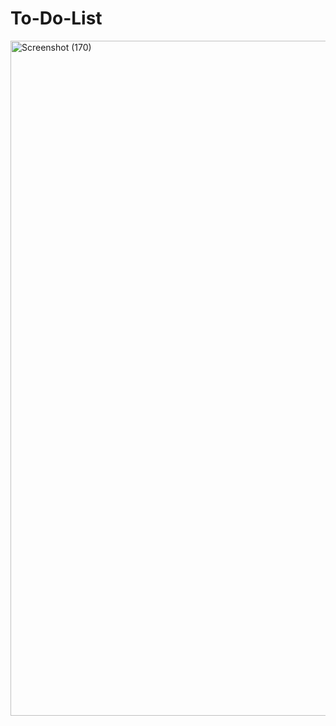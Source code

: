 # To-Do-List



<img width="1920" height="1080" alt="Screenshot (170)" src="https://github.com/user-attachments/assets/77fcbf1a-4f62-4aab-a298-bd641ca70540" />
